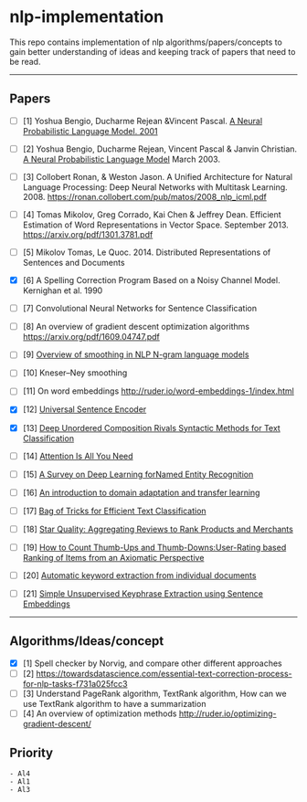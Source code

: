 # nlp-implementation
This repo contains implementation of nlp algorithms/papers/concepts to gain better understanding of ideas and keeping track of papers that need to be read.

-------
## Papers
  - [ ] [1] Yoshua Bengio, Ducharme Rejean &Vincent Pascal. [A Neural Probabilistic Language Model. 2001](https://papers.nips.cc/paper/1839-a-neural-probabilistic-language-model.pdf)

  - [ ] [2] Yoshua Bengio, Ducharme Rejean, Vincent Pascal & Janvin Christian. [A Neural Probabilistic Language Model](http://www.jmlr.org/papers/volume3/bengio03a/bengio03a.pdf) 
March 2003. 

  - [ ] [3] Collobert Ronan, & Weston Jason. A Unified Architecture for Natural Language Processing: Deep Neural Networks with Multitask Learning. 2008. https://ronan.collobert.com/pub/matos/2008_nlp_icml.pdf

  - [ ] [4] Tomas Mikolov, Greg Corrado, Kai Chen & Jeffrey Dean. Efficient Estimation of Word Representations in Vector Space. September 2013. https://arxiv.org/pdf/1301.3781.pdf
  - [ ] [5] Mikolov Tomas, Le Quoc. 2014. Distributed Representations of Sentences and Documents
  - [X] [6] A Spelling Correction Program Based on a Noisy Channel Model. Kernighan et al. 1990
  - [ ] [7] Convolutional Neural Networks for Sentence Classification
  - [ ] [8] An overview of gradient descent optimization algorithms https://arxiv.org/pdf/1609.04747.pdf
  - [ ] [9] [Overview of smoothing in NLP N-gram language models](https://nlp.stanford.edu/~wcmac/papers/20050421-smoothing-tutorial.pdf)
  - [ ] [10] Kneser–Ney smoothing
  - [ ] [11] On word embeddings http://ruder.io/word-embeddings-1/index.html
  - [X] [12] [Universal Sentence Encoder](https://arxiv.org/abs/1803.11175)
  - [X] [13] [Deep Unordered Composition Rivals Syntactic Methods for Text Classification](https://people.cs.umass.edu/~miyyer/pubs/2015_acl_dan.pdf)
  - [ ] [14] [Attention Is All You Need](https://arxiv.org/pdf/1706.03762.pdf)
  - [ ] [15] [A Survey on Deep Learning forNamed Entity Recognition](https://arxiv.org/pdf/1812.09449.pdf)
  - [ ] [16] [An introduction to domain adaptation and transfer learning](https://arxiv.org/pdf/1812.11806.pdf)
  - [ ] [17] [Bag of Tricks for Efficient Text Classification](https://aclweb.org/anthology/E17-2068)
  - [ ] [18] [Star Quality: Aggregating Reviews to Rank Products and Merchants](https://static.googleusercontent.com/media/research.google.com/en//pubs/archive/36265.pdf)
  - [ ] [19] [How to Count Thumb-Ups and Thumb-Downs:User-Rating based Ranking of Items from an Axiomatic Perspective](http://www.dcs.bbk.ac.uk/~dell/publications/dellzhang_ictir2011.pdf)
  - [ ] [20] [Automatic keyword extraction from individual documents](https://pdfs.semanticscholar.org/5a58/00deb6461b3d022c8465e5286908de9f8d4e.pdf)
  - [ ] [21] [Simple Unsupervised Keyphrase Extraction using Sentence Embeddings](https://arxiv.org/pdf/1801.04470.pdf)
-------
## Algorithms/Ideas/concept
   - [X] [1] Spell checker by Norvig, and compare other different approaches
   - [ ] [2] https://towardsdatascience.com/essential-text-correction-process-for-nlp-tasks-f731a025fcc3
   - [ ] [3] Understand PageRank algorithm, TextRank algorithm, How can we use TextRank algorithm to have a 
   summarization
   - [ ] [4] An overview of optimization methods http://ruder.io/optimizing-gradient-descent/

## Priority
    - Al4
    - Al1
    - Al3
